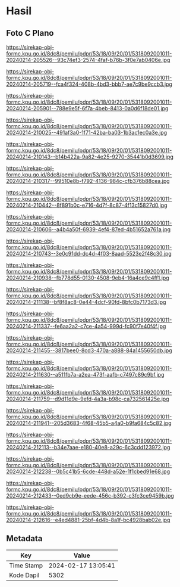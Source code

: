 # Hasil

## Foto C Plano

https://sirekap-obj-formc.kpu.go.id/8dc8/pemilu/pdpr/53/18/09/20/01/5318092001011-20240214-205526--93c74ef3-2574-4faf-b76b-3f0e7ab0406e.jpg

https://sirekap-obj-formc.kpu.go.id/8dc8/pemilu/pdpr/53/18/09/20/01/5318092001011-20240214-205719--fca4f324-408b-4bd3-bbb7-ae7c9be9ccb3.jpg

https://sirekap-obj-formc.kpu.go.id/8dc8/pemilu/pdpr/53/18/09/20/01/5318092001011-20240214-205901--788e9e5f-6f7a-4beb-8413-0a0d6f18de01.jpg

https://sirekap-obj-formc.kpu.go.id/8dc8/pemilu/pdpr/53/18/09/20/01/5318092001011-20240214-210025--491af3a0-1f71-42ba-ba03-1b3ac1ec0a3e.jpg

https://sirekap-obj-formc.kpu.go.id/8dc8/pemilu/pdpr/53/18/09/20/01/5318092001011-20240214-210143--b14b422a-9a82-4e25-9270-35441b0d3699.jpg

https://sirekap-obj-formc.kpu.go.id/8dc8/pemilu/pdpr/53/18/09/20/01/5318092001011-20240214-210317--99510e8b-f792-4136-984c-cfb376b88cea.jpg

https://sirekap-obj-formc.kpu.go.id/8dc8/pemilu/pdpr/53/18/09/20/01/5318092001011-20240214-210442--8f891b0c-e716-4d7f-8c87-4f13c15827d0.jpg

https://sirekap-obj-formc.kpu.go.id/8dc8/pemilu/pdpr/53/18/09/20/01/5318092001011-20240214-210606--a4b4a50f-6939-4ef4-87ed-4b51652a761a.jpg

https://sirekap-obj-formc.kpu.go.id/8dc8/pemilu/pdpr/53/18/09/20/01/5318092001011-20240214-210743--3e0c91dd-dc4d-4f03-8aad-5523e2f48c30.jpg

https://sirekap-obj-formc.kpu.go.id/8dc8/pemilu/pdpr/53/18/09/20/01/5318092001011-20240214-210938--fb778d55-0130-4508-9eb4-16a4ce9c4ff1.jpg

https://sirekap-obj-formc.kpu.go.id/8dc8/pemilu/pdpr/53/18/09/20/01/5318092001011-20240214-211138--bf8f8ac8-0e44-4dcf-90fd-8bfc0b7173d3.jpg

https://sirekap-obj-formc.kpu.go.id/8dc8/pemilu/pdpr/53/18/09/20/01/5318092001011-20240214-211337--fe6aa2a2-c7ce-4a54-999d-fc90f7e40f4f.jpg

https://sirekap-obj-formc.kpu.go.id/8dc8/pemilu/pdpr/53/18/09/20/01/5318092001011-20240214-211455--3817bee0-8cd3-470a-a888-84a1455650db.jpg

https://sirekap-obj-formc.kpu.go.id/8dc8/pemilu/pdpr/53/18/09/20/01/5318092001011-20240214-211630--a511fb7a-a2ea-473f-aafb-c7497c89c9bf.jpg

https://sirekap-obj-formc.kpu.go.id/8dc8/pemilu/pdpr/53/18/09/20/01/5318092001011-20240214-211759--d9d11d9e-9efd-4a3a-b98c-ca732561425e.jpg

https://sirekap-obj-formc.kpu.go.id/8dc8/pemilu/pdpr/53/18/09/20/01/5318092001011-20240214-211941--205d3683-4f68-45b5-a4a0-b9fa684c5c82.jpg

https://sirekap-obj-formc.kpu.go.id/8dc8/pemilu/pdpr/53/18/09/20/01/5318092001011-20240214-212113--b34e7aae-e180-40e8-a29c-6c3cdd123972.jpg

https://sirekap-obj-formc.kpu.go.id/8dc8/pemilu/pdpr/53/18/09/20/01/5318092001011-20240214-212238--0b5c41b5-6cde-448d-a52e-1f1cbed91e68.jpg

https://sirekap-obj-formc.kpu.go.id/8dc8/pemilu/pdpr/53/18/09/20/01/5318092001011-20240214-212433--0ed9cb9e-eede-456c-b392-c3fc3ce9459b.jpg

https://sirekap-obj-formc.kpu.go.id/8dc8/pemilu/pdpr/53/18/09/20/01/5318092001011-20240214-212616--e4ed4881-25bf-4d4b-8a1f-bc4928bab02e.jpg


## Metadata

| Key        | Value               |
| ---------- | ------------------- |
| Time Stamp | 2024-02-17 13:05:41 |
| Kode Dapil | 5302                |



